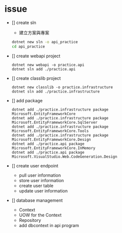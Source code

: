 # issue

- [] create sln
  -  建立方案與專案
    ````bash
    dotnet new sln -o api_practice 
    cd api_practice 
    
    ````

- [] create webapi project

    ````
    dotnet new webapi -o practice.api
    dotnet sln add ./practice.api
    ````

- [] create classlib project

    ````
    dotnet new classlib -o practice.infrastructure
    dotnet sln add ./practice.infrastructure
    ````

- [] add package

    ````
    dotnet add ./practice.infrastructure package Microsoft.EntityFrameworkCore
    dotnet add ./practice.infrastructure package Microsoft.EntityFrameworkCore.SqlServer
    dotnet add ./practice.infrastructure package Microsoft.EntityFrameworkCore.Tools
    dotnet add ./practice.infrastructure package Microsoft.EntityFrameworkCore.Design
    dotnet add ./practice.api package Microsoft.EntityFrameworkCore.InMemory
    dotnet add ./practice.api package Microsoft.VisualStudio.Web.CodeGeneration.Design
    ````

- [] create user endpoint
  - pull user information
  - store user information
  - create user table
  - update user information

- [] database management
  - Context
  - UOW for the Context
  - Repository
  - add dbcontext in api program